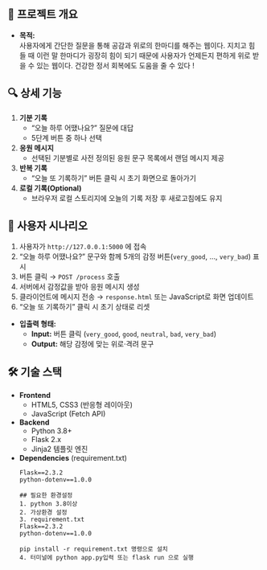 
## 📌 프로젝트 개요
- **목적:**  
  사용자에게 간단한 질문을 통해 공감과 위로의 한마디를 해주는 웹이다.
  지치고 힘들 때 이런 말 한마디가 굉장히 힘이 되기 때문에 사용자가 언제든지 편하게 위로 받을 수 있는 웹이다.
  건강한 정서 회복에도 도움을 줄 수 있다 !
  

## 🔍 상세 기능

1. **기분 기록**  
   - “오늘 하루 어땠나요?” 질문에 대답  
   - 5단계 버튼 중 하나 선택  
2. **응원 메시지**  
   - 선택된 기분별로 사전 정의된 응원 문구 목록에서 랜덤 메시지 제공  
3. **반복 기록**  
   - “오늘 또 기록하기” 버튼 클릭 시 초기 화면으로 돌아가기  
4. **로컬 기록(Optional)**  
   - 브라우저 로컬 스토리지에 오늘의 기록 저장 후 새로고침에도 유지  

## 👤 사용자 시나리오

1. 사용자가 `http://127.0.0.1:5000` 에 접속  
2. “오늘 하루 어땠나요?” 문구와 함께 5개의 감정 버튼(`very_good`, …, `very_bad`) 표시  
3. 버튼 클릭 → `POST /process` 호출  
4. 서버에서 감정값을 받아 응원 메시지 생성  
5. 클라이언트에 메시지 전송 → `response.html` 또는 JavaScript로 화면 업데이트  
6. “오늘 또 기록하기” 클릭 시 초기 상태로 리셋


- **입출력 형태:**  
  - **Input:** 버튼 클릭 (`very_good`, `good`, `neutral`, `bad`, `very_bad`)  
  - **Output:** 해당 감정에 맞는 위로·격려 문구

    
## 🛠️ 기술 스택

- **Frontend**  
  - HTML5, CSS3 (반응형 레이아웃)  
  - JavaScript (Fetch API)  
- **Backend**  
  - Python 3.8+  
  - Flask 2.x  
  - Jinja2 템플릿 엔진  
- **Dependencies** (requirement.txt)  
  ```text
  Flask==2.3.2
  python-dotenv==1.0.0

  ## 필요한 환경설정
  1. python 3.8이상
  2. 가상환경 설정
  3. requirement.txt
  Flask==2.3.2
  python-dotenv==1.0.0

  pip install -r requirement.txt 명령으로 설치
  4. 터미널에 python app.py입력 또는 flask run 으로 실행
